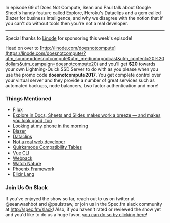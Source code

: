 In episode 69 of Does Not Compute, Sean and Paul talk about Google Sheet's handy feature called Explore, Heroku's Dataclips and a gem called Blazer for business intelligence, and why we disagree with the notion that if you can't do without tools then you're not a real developer.

---

Special thanks to [Linode](https://linode.com/doesnotcompute/?utm_source=doesnotcompute&utm_medium=podcast&utm_content=20%20dollars&utm_campaign=doesnotcompute20) for sponsoring this week's episode!

Head on over to [http://linode.com/doesnotcompute](https://linode.com/doesnotcompute/?utm_source=doesnotcompute&utm_medium=podcast&utm_content=20%20dollars&utm_campaign=doesnotcompute20) and you'll get **$20** towards your own Lightning-Quick SSD Server to do with as you please when you use the promo code **doesnotcompute2017**. You get complete control over your virtual server and they provide a number of great services such as automated backups, node balancers, two factor authentication and more!

### Things Mentioned

* [F.lux](https://justgetflux.com/)
* [Explore in Docs, Sheets and Slides makes work a breeze — and makes you look good, too](https://blog.google/products/docs/explore-docs-sheets-and-slides/)
* [Looking at my phone in the morning](https://pics.onsizzle.com/Instagram-Shit-is-as-bright-as-17-aca4a7.png)
* [Blazer](https://github.com/ankane/blazer)
* [Dataclips](https://devcenter.heroku.com/articles/dataclips)
* [Not a real web developer](https://twitter.com/i/moments/830032540874469376)
* [Quirksmode Compatibility Tables](http://www.quirksmode.org/compatibility.html)
* [Vue CLI](https://github.com/vuejs/vue-cli)
* [Webpack](https://webpack.js.org/)
* [Watch Nature](https://watchnature.co/)
* [Phoenix Framework](http://www.phoenixframework.org/)
* [Elixir Lang](http://elixir-lang.org/)


### Join Us On Slack

If you've enjoyed the show so far, reach out to us on twitter at @seanwashbot and @paulstraw, or join us in the Spec.fm slack community at http://spec.fm/slack! Also, if you haven't rated or reviewed the show yet and you'd like to do us a huge favor, [you can do so by clicking here](https://itunes.apple.com/us/podcast/does-not-compute/id1048731980?mt=2)!
